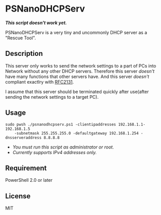 # PSNanoDHCPServ

***This script doesn't work yet.***

PSNanoDHCPServ is a very tiny and uncommonly DHCP server as a "Rescue Tool".

## Description

This server only works to send the network settings to a part of PCs into Network without any other DHCP servers.
Therefore this server *doesn't* have many functions that other servers have.
And this server *doesn't* compliant exactlry with [RFC2131](https://www.ietf.org/rfc/rfc2131.txt).

I assume that this server should be terminated quickly after use(after sending the network settings to a target PC).

## Usage

    sudo pwsh ./psnanodhcpserv.ps1 -clientipaddresses 192.168.1.1-192.168.1.5 
        -subnetmask 255.255.255.0 -defaultgateway 192.168.1.254 -dnsserveraddress 8.8.8.8

- *You must run this script as administrator or root.*
- *Currently supports IPv4 addresses only.*

## Requirement

PowerShell 2.0 or later

## License
MIT
